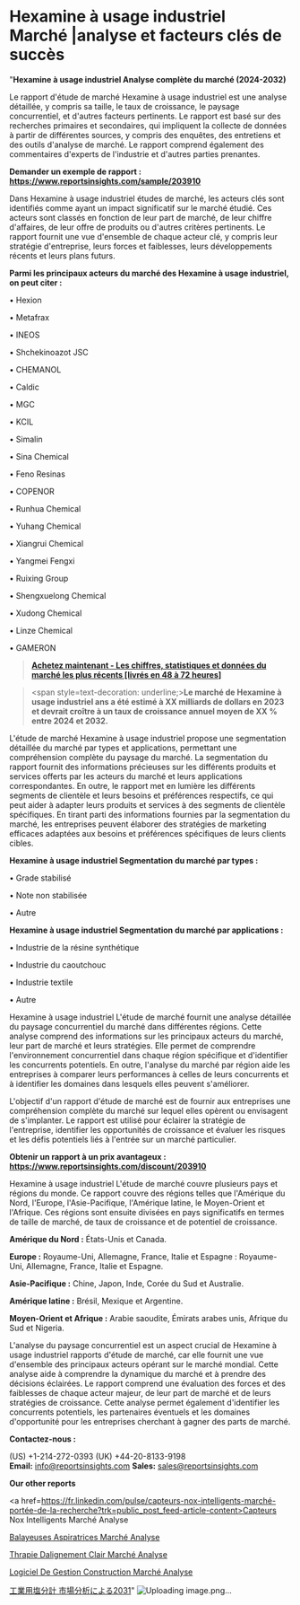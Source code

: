 # Hexamine à usage industriel Marché |analyse et facteurs clés de succès

"<strong>Hexamine à usage industriel Analyse complète du marché (2024-2032)</strong>

Le rapport d'étude de marché Hexamine à usage industriel est une analyse détaillée, y compris sa taille, le taux de croissance, le paysage concurrentiel, et d'autres facteurs pertinents. Le rapport est basé sur des recherches primaires et secondaires, qui impliquent la collecte de données à partir de différentes sources, y compris des enquêtes, des entretiens et des outils d'analyse de marché. Le rapport comprend également des commentaires d'experts de l'industrie et d'autres parties prenantes.

<strong>Demander un exemple de rapport : </strong><strong><a href=https://www.reportsinsights.com/sample/203910>https://www.reportsinsights.com/sample/203910</a></strong>

Dans Hexamine à usage industriel études de marché, les acteurs clés sont identifiés comme ayant un impact significatif sur le marché étudié. Ces acteurs sont classés en fonction de leur part de marché, de leur chiffre d'affaires, de leur offre de produits ou d'autres critères pertinents. Le rapport fournit une vue d'ensemble de chaque acteur clé, y compris leur stratégie d'entreprise, leurs forces et faiblesses, leurs développements récents et leurs plans futurs.

<strong>Parmi les principaux acteurs du marché des Hexamine à usage industriel, on peut citer :</strong>

• Hexion

• Metafrax

• INEOS

• Shchekinoazot JSC

• CHEMANOL

• Caldic

• MGC

• KCIL

• Simalin

• Sina Chemical

• Feno Resinas

• COPENOR

• Runhua Chemical

• Yuhang Chemical

• Xiangrui Chemical

• Yangmei Fengxi

• Ruixing Group

• Shengxuelong Chemical

• Xudong Chemical

• Linze Chemical

• GAMERON

<blockquote><a href=https://reportsinsights.com/buynow/203910><span style=text-decoration: underline;><strong>Achetez maintenant - Les chiffres, statistiques et données du marché les plus récents [livrés en 48 à 72 heures]</strong></span></a></blockquote>
<blockquote>
<div class=group w-full text-gray-800 dark:text-gray-100 border-b border-black/10 dark:border-gray-900/50 bg-gray-50 dark:bg-[#444654]>
<div class=flex p-4 gap-4 text-base md:gap-6 md:max-w-2xl lg:max-w-xl xl:max-w-3xl md:py-6 lg:px-0 m-auto>
<div class=relative flex flex-col w-[calc(100%-50px)] gap-1 md:gap-3 lg:w-[calc(100%-115px)]>
<div class=flex flex-grow flex-col gap-3>
<div class=min-h-[20px] flex flex-col items-start gap-4 whitespace-pre-wrap break-words>
<div class=result-streaming markdown prose w-full break-words dark:prose-invert light>

<span style=text-decoration: underline;><strong>Le marché de Hexamine à usage industriel ans a été estimé à XX milliards de dollars en 2023 et devrait croître à un taux de croissance annuel moyen de XX % entre 2024 et 2032.</strong></span>

</div>
</div>
</div>
</div>
</div>
</div></blockquote>
L'étude de marché Hexamine à usage industriel propose une segmentation détaillée du marché par types et applications, permettant une compréhension complète du paysage du marché. La segmentation du rapport fournit des informations précieuses sur les différents produits et services offerts par les acteurs du marché et leurs applications correspondantes. En outre, le rapport met en lumière les différents segments de clientèle et leurs besoins et préférences respectifs, ce qui peut aider à adapter leurs produits et services à des segments de clientèle spécifiques. En tirant parti des informations fournies par la segmentation du marché, les entreprises peuvent élaborer des stratégies de marketing efficaces adaptées aux besoins et préférences spécifiques de leurs clients cibles.

<strong>Hexamine à usage industriel Segmentation du marché par types :</strong>

• Grade stabilisé

• Note non stabilisée

• Autre

<strong>Hexamine à usage industriel Segmentation du marché par applications :</strong>

• Industrie de la résine synthétique

• Industrie du caoutchouc

• Industrie textile

• Autre

Hexamine à usage industriel L'étude de marché fournit une analyse détaillée du paysage concurrentiel du marché dans différentes régions. Cette analyse comprend des informations sur les principaux acteurs du marché, leur part de marché et leurs stratégies. Elle permet de comprendre l'environnement concurrentiel dans chaque région spécifique et d'identifier les concurrents potentiels. En outre, l'analyse du marché par région aide les entreprises à comparer leurs performances à celles de leurs concurrents et à identifier les domaines dans lesquels elles peuvent s'améliorer.

L'objectif d'un rapport d'étude de marché est de fournir aux entreprises une compréhension complète du marché sur lequel elles opèrent ou envisagent de s'implanter. Le rapport est utilisé pour éclairer la stratégie de l'entreprise, identifier les opportunités de croissance et évaluer les risques et les défis potentiels liés à l'entrée sur un marché particulier.

<strong>Obtenir un rapport à un prix avantageux : <a href=https://www.reportsinsights.com/discount/203910>https://www.reportsinsights.com/discount/203910</a></strong>

Hexamine à usage industriel L'étude de marché couvre plusieurs pays et régions du monde. Ce rapport couvre des régions telles que l'Amérique du Nord, l'Europe, l'Asie-Pacifique, l'Amérique latine, le Moyen-Orient et l'Afrique. Ces régions sont ensuite divisées en pays significatifs en termes de taille de marché, de taux de croissance et de potentiel de croissance.

<strong>Amérique du Nord :</strong> États-Unis et Canada.

<strong>Europe :</strong> Royaume-Uni, Allemagne, France, Italie et Espagne : Royaume-Uni, Allemagne, France, Italie et Espagne.

<strong>Asie-Pacifique :</strong> Chine, Japon, Inde, Corée du Sud et Australie.

<strong>Amérique latine :</strong> Brésil, Mexique et Argentine.

<strong>Moyen-Orient et Afrique :</strong> Arabie saoudite, Émirats arabes unis, Afrique du Sud et Nigeria.

L'analyse du paysage concurrentiel est un aspect crucial de Hexamine à usage industriel rapports d'étude de marché, car elle fournit une vue d'ensemble des principaux acteurs opérant sur le marché mondial. Cette analyse aide à comprendre la dynamique du marché et à prendre des décisions éclairées. Le rapport comprend une évaluation des forces et des faiblesses de chaque acteur majeur, de leur part de marché et de leurs stratégies de croissance. Cette analyse permet également d'identifier les concurrents potentiels, les partenaires éventuels et les domaines d'opportunité pour les entreprises cherchant à gagner des parts de marché.

<strong>Contactez-nous :</strong>

(US) +1-214-272-0393
(UK) +44-20-8133-9198
<strong>Email:</strong> <a>info@reportsinsights.com</a>
<strong>Sales:</strong> <a>sales@reportsinsights.com</a>

<strong>Our other reports</strong>

<a href=https://fr.linkedin.com/pulse/capteurs-nox-intelligents-marché-portée-de-la-recherche?trk=public_post_feed-article-content>Capteurs Nox Intelligents Marché Analyse</a>

<a href=https://www.linkedin.com/pulse/balayeuses-aspiratrices-march%C3%A9-analyse-des-parts-xbfwf/>Balayeuses Aspiratrices Marché Analyse</a>

<a href=https://www.linkedin.com/pulse/th%C3%A9rapie-dalignement-clair-march%C3%A9-analyse-9gzvf/>Thrapie Dalignement Clair Marché Analyse</a>

<a href=https://www.linkedin.com/pulse/logiciel-de-gestion-construction-march%C3%A9-analyse-2gy2c/>Logiciel De Gestion Construction Marché Analyse</a>

<a href=https://www.linkedin.com/pulse/工業用塩分計-市場地域別の規模とトレンド-business-wisdom-research-24/>工業用塩分計 市場分析による2031</a>"
![Uploading image.png…]()
